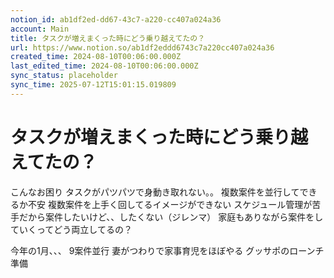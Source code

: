 ```yaml
---
notion_id: ab1df2ed-dd67-43c7-a220-cc407a024a36
account: Main
title: タスクが増えまくった時にどう乗り越えてたの？
url: https://www.notion.so/ab1df2eddd6743c7a220cc407a024a36
created_time: 2024-08-10T00:06:00.000Z
last_edited_time: 2024-08-10T00:06:00.000Z
sync_status: placeholder
sync_time: 2025-07-12T15:01:15.019809
---
```

# タスクが増えまくった時にどう乗り越えてたの？


こんなお困り
タスクがパツパツで身動き取れない。。
複数案件を並行してできるか不安
複数案件を上手く回してるイメージができない
スケジュール管理が苦手だから案件したいけど、、したくない（ジレンマ）
家庭もありながら案件をしていくってどう両立してるの？


今年の1月、、、
9案件並行
妻がつわりで家事育児をほぼやる
グッサポのローンチ準備



